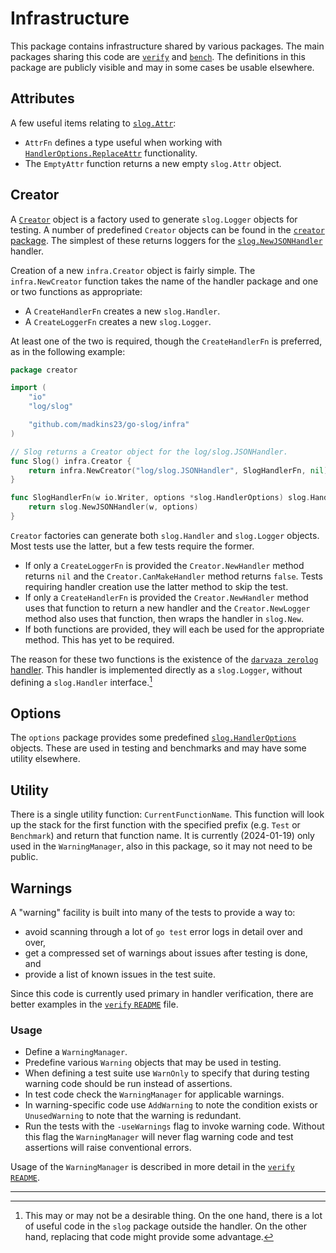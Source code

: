 # Infrastructure

This package contains infrastructure shared by various packages.
The main packages sharing this code are [`verify`](../verify) and [`bench`](../bench).
The definitions in this package are publicly visible and may in some cases be usable elsewhere.

## Attributes

A few useful items relating to [`slog.Attr`](https://pkg.go.dev/log/slog@master#Attr):

* `AttrFn` defines a type useful when working with
  [`HandlerOptions.ReplaceAttr`](https://pkg.go.dev/log/slog@master#HandlerOptions)
  functionality.
* The `EmptyAttr` function returns a new empty `slog.Attr` object.

## Creator

A [`Creator`](../infra/creator.go) object is a factory used to generate
`slog.Logger` objects for testing.
A number of predefined `Creator` objects can be found in the [`creator` package](../creator).
The simplest of these returns loggers for the
[`slog.NewJSONHandler`](https://pkg.go.dev/log/slog@master#JSONHandler)
handler.

Creation of a new `infra.Creator` object is fairly simple.
The `infra.NewCreator` function takes the name of the handler package
and one or two functions as appropriate:
* A `CreateHandlerFn` creates a new `slog.Handler`.
* A `CreateLoggerFn` creates a new `slog.Logger`.

At least one of the two is required, though the `CreateHandlerFn` is preferred,
as in the following example:

```Go
package creator

import (
	"io"
	"log/slog"

	"github.com/madkins23/go-slog/infra"
)

// Slog returns a Creator object for the log/slog.JSONHandler.
func Slog() infra.Creator {
	return infra.NewCreator("log/slog.JSONHandler", SlogHandlerFn, nil)
}

func SlogHandlerFn(w io.Writer, options *slog.HandlerOptions) slog.Handler {
	return slog.NewJSONHandler(w, options)
}
```

`Creator` factories can generate both `slog.Handler` and `slog.Logger` objects.
Most tests use the latter, but a few tests require the former.

* If only a `CreateLoggerFn` is provided the `Creator.NewHandler` method returns `nil`
  and the `Creator.CanMakeHandler` method returns `false`.
  Tests requiring handler creation use the latter method to skip the test.
* If only a `CreateHandlerFn` is provided the `Creator.NewHandler` method
  uses that function to return a new handler and the `Creator.NewLogger` method
  also uses that function, then wraps the handler in `slog.New`.
* If both functions are provided, they will each be used for the appropriate method.
  This has yet to be required.

The reason for these two functions is the existence of the [`darvaza zerolog` handler](https://pkg.go.dev/darvaza.org/slog/handlers/zerolog).
This handler is implemented directly as a `slog.Logger`,
without defining a `slog.Handler` interface.[^1]

## Options

The `options` package provides some predefined
[`slog.HandlerOptions`](https://pkg.go.dev/log/slog@master#HandlerOptions) objects.
These are used in testing and benchmarks and may have some utility elsewhere.

## Utility

There is a single utility function: `CurrentFunctionName`.
This function will look up the stack for the first function with the specified prefix
(e.g. `Test` or `Benchmark`) and return that function name.
It is currently (2024-01-19) only used in the `WarningManager`,
also in this package, so it may not need to be public.

## Warnings

A "warning" facility is built into many of the tests to provide a way to:
* avoid scanning through a lot of `go test` error logs in detail over and over,
* get a compressed set of warnings about issues after testing is done, and
* provide a list of known issues in the test suite.

Since this code is currently used primary in handler verification,
there are better examples in the [`verify` `README`](../verify/README.md) file.

### Usage

* Define a `WarningManager`.
* Predefine various `Warning` objects that may be used in testing.
* When defining a test suite use `WarnOnly` to specify that
  during testing warning code should be run instead of assertions.
* In test code check the `WarningManager` for applicable warnings.
* In warning-specific code use `AddWarning` to note the condition exists
  or `UnusedWarning` to note that the warning is redundant.
* Run the tests with the `-useWarnings` flag to invoke warning code.
  Without this flag the `WarningManager` will never flag warning code
  and test assertions will raise conventional errors.

Usage of the `WarningManager` is described in more detail
in the [`verify` `README`](../verify/README.md).

---

[^1]: This may or may not be a desirable thing.
      On the one hand, there is a lot of useful code in the `slog` package outside the handler.
      On the other hand, replacing that code might provide some advantage.
